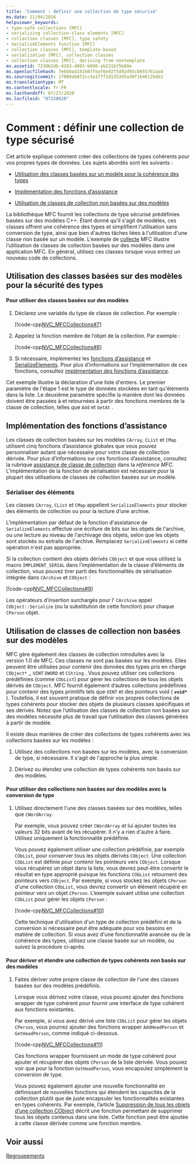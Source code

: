 ```yaml
---
title: 'Comment : définir une collection de type sécurisé'
ms.date: 11/04/2016
helpviewer_keywords:
- type-safe collections [MFC]
- serializing collection-class elements [MFC]
- collection classes [MFC], type safety
- SerializeElements function [MFC]
- collection classes [MFC], template-based
- serialization [MFC], collection classes
- collection classes [MFC], deriving from nontemplate
ms.assetid: 7230b2db-4283-4083-b098-eb231bf5b89e
ms.openlocfilehash: 7e6b0a4181607feaf6e92f5d92d95cb055761aa4
ms.sourcegitcommit: 1f009ab0f2cc4a177f2d1353d5a38f164612bdb1
ms.translationtype: MT
ms.contentlocale: fr-FR
ms.lasthandoff: 07/27/2020
ms.locfileid: "87228620"
---
```

# <a name="how-to-make-a-type-safe-collection"></a>Comment : définir une collection de type sécurisé

Cet article explique comment créer des collections de types cohérents pour vos propres types de données. Les sujets abordés sont les suivants :

- [Utilisation des classes basées sur un modèle pour la cohérence des types](#_core_using_template.2d.based_classes_for_type_safety)

- [Implémentation des fonctions d’assistance](#_core_implementing_helper_functions)

- [Utilisation de classes de collection non basées sur des modèles](#_core_using_nontemplate_collection_classes)

La bibliothèque MFC fournit les collections de type sécurisé prédéfinies basées sur des modèles C++. Étant donné qu'il s'agit de modèles, ces classes offrent une cohérence des types et simplifient l'utilisation sans conversion de type, ainsi que bien d'autres tâches liées à l'utilisation d'une classe non basée sur un modèle. L’exemple de [collecte](../overview/visual-cpp-samples.md) MFC illustre l’utilisation de classes de collection basées sur des modèles dans une application MFC. En général, utilisez ces classes lorsque vous entrez un nouveau code de collections.

## <a name="using-template-based-classes-for-type-safety"></a><a name="_core_using_template.2d.based_classes_for_type_safety"></a>Utilisation des classes basées sur des modèles pour la sécurité des types

#### <a name="to-use-template-based-classes"></a>Pour utiliser des classes basées sur des modèles

1. Déclarez une variable du type de classe de collection. Par exemple :

   [!code-cpp[NVC_MFCCollections#7](codesnippet/cpp/how-to-make-a-type-safe-collection_1.cpp)]

1. Appelez la fonction membre de l’objet de la collection. Par exemple :

   [!code-cpp[NVC_MFCCollections#8](codesnippet/cpp/how-to-make-a-type-safe-collection_2.cpp)]

1. Si nécessaire, implémentez les [fonctions d’assistance](reference/collection-class-helpers.md) et [SerializeElements](reference/collection-class-helpers.md#serializeelements). Pour plus d’informations sur l’implémentation de ces fonctions, consultez [implémentation des fonctions d’assistance](#_core_implementing_helper_functions).

Cet exemple illustre la déclaration d'une liste d'entiers. Le premier paramètre de l'étape 1 est le type de données stockées en tant qu'éléments dans la liste. Le deuxième paramètre spécifie la manière dont les données doivent être passées à et retournées à partir des fonctions membres de la classe de collection, telles que `Add` et `GetAt` .

## <a name="implementing-helper-functions"></a><a name="_core_implementing_helper_functions"></a>Implémentation des fonctions d’assistance

Les classes de collection basées sur les modèles `CArray`, `CList` et `CMap` utilisent cinq fonctions d’assistance globales que vous pouvez personnaliser autant que nécessaire pour votre classe de collection dérivée. Pour plus d’informations sur ces fonctions d’assistance, consultez la rubrique [assistance de classe de collection](reference/collection-class-helpers.md) dans la *référence MFC*. L’implémentation de la fonction de sérialisation est nécessaire pour la plupart des utilisations de classes de collection basées sur un modèle.

### <a name="serializing-elements"></a><a name="_core_serializing_elements"></a>Sérialiser des éléments

Les classes `CArray`, `CList` et `CMap` appellent `SerializeElements` pour stocker des éléments de collection ou pour la lecture d’une archive.

L'implémentation par défaut de la fonction d'assistance de `SerializeElements` effectue une écriture de bits sur les objets de l'archive, ou une lecture au niveau de l'archivage des objets, selon que les objets sont stockés ou extraits de l'archive. Remplacez `SerializeElements` si cette opération n'est pas appropriée.

Si la collection contient des objets dérivés `CObject` et que vous utilisez la macro `IMPLEMENT_SERIAL` dans l’implémentation de la classe d’éléments de collection, vous pouvez tirer parti des fonctionnalités de sérialisation intégrée dans `CArchive` et `CObject` :

[!code-cpp[NVC_MFCCollections#9](codesnippet/cpp/how-to-make-a-type-safe-collection_3.cpp)]

Les opérateurs d’insertion surchargés pour l' `CArchive` appel `CObject::Serialize` (ou la substitution de cette fonction) pour chaque `CPerson` objet.

## <a name="using-nontemplate-collection-classes"></a><a name="_core_using_nontemplate_collection_classes"></a>Utilisation de classes de collection non basées sur des modèles

MFC gère également des classes de collection introduites avec la version 1.0 de MFC. Ces classes ne sont pas basées sur les modèles. Elles peuvent être utilisées pour contenir des données des types pris en charge `CObject*` ,, `UINT` `DWORD` et `CString` . Vous pouvez utiliser ces collections prédéfinies (comme `CObList`) pour gérer les collections de tous les objets dérivés de `CObject`. MFC fournit également d’autres collections prédéfinies pour contenir des types primitifs tels que `UINT` et des pointeurs void ( **`void*`** ). Toutefois, il est souvent pratique de définir vos propres collections de types cohérents pour stocker des objets de plusieurs classes spécifiques et ses dérivés. Notez que l’utilisation des classes de collection non basées sur des modèles nécessite plus de travail que l’utilisation des classes générées à partir de modèle.

Il existe deux manières de créer des collections de types cohérents avec les collections basées sur les modèles :

1. Utilisez des collections non basées sur les modèles, avec la conversion de type, si nécessaire. Il s'agit de l'approche la plus simple.

1. Dérivez ou étendez une collection de types cohérents non basés sur des modèles.

#### <a name="to-use-the-nontemplate-collections-with-type-casting"></a>Pour utiliser des collections non basées sur des modèles avec la conversion de type

1. Utilisez directement l'une des classes basées sur des modèles, telles que `CWordArray`.

   Par exemple, vous pouvez créer `CWordArray` et lui ajouter toutes les valeurs 32 bits avant de les récupérer. Il n'y a rien d'autre à faire. Utilisez uniquement la fonctionnalité prédéfinie.

   Vous pouvez également utiliser une collection prédéfinie, par exemple `CObList`, pour conserver tous les objets dérivés `CObject`. Une collection `CObList` est définie pour contenir les pointeurs vers `CObject`. Lorsque vous récupérez un objet dans la liste, vous devrez peut-être convertir le résultat en type approprié puisque les fonctions `CObList` retournent des pointeurs vers `CObject`. Par exemple, si vous stockez les objets `CPerson` d'une collection `CObList`, vous devrez convertir un élément récupéré en pointeur vers un objet `CPerson`. L’exemple suivant utilise une collection `CObList` pour gérer les objets `CPerson` :

   [!code-cpp[NVC_MFCCollections#10](codesnippet/cpp/how-to-make-a-type-safe-collection_4.cpp)]

   Cette technique d'utilisation d'un type de collection prédéfini et de la conversion si nécessaire peut être adéquate pour vos besoins en matière de collection. Si vous avez d'une fonctionnalité avancée ou de la cohérence des types, utilisez une classe basée sur un modèle, ou suivez la procédure ci-après.

#### <a name="to-derive-and-extend-a-nontemplate-type-safe-collection"></a>Pour dériver et étendre une collection de types cohérents non basés sur des modèles

1. Faites dériver votre propre classe de collection de l'une des classes basées sur des modèles prédéfinis.

   Lorsque vous dérivez votre classe, vous pouvez ajouter des fonctions wrapper de type cohérent pour fournir une interface de type cohérent aux fonctions existantes.

   Par exemple, si vous avez dérivé une liste `CObList` pour gérer les objets `CPerson`, vous pourrez ajouter des fonctions wrapper `AddHeadPerson` et `GetHeadPerson`, comme indiqué ci-dessous.

   [!code-cpp[NVC_MFCCollections#11](codesnippet/cpp/how-to-make-a-type-safe-collection_5.h)]

   Ces fonctions wrapper fournissent un mode de type cohérent pour ajouter et récupérer des objets `CPerson` de la liste dérivée. Vous pouvez voir que pour la fonction `GetHeadPerson`, vous encapsulez simplement la conversion de type.

   Vous pouvez également ajouter une nouvelle fonctionnalité en définissant de nouvelles fonctions qui étendent les capacités de la collection plutôt que de juste encapsuler les fonctionnalités existantes en types cohérents. Par exemple, l’article [Suppression de tous les objets d’une collection CObject](deleting-all-objects-in-a-cobject-collection.md) décrit une fonction permettant de supprimer tous les objets contenus dans une liste. Cette fonction peut être ajoutée à cette classe dérivée comme une fonction membre.

## <a name="see-also"></a>Voir aussi

[Regroupements](collections.md)
